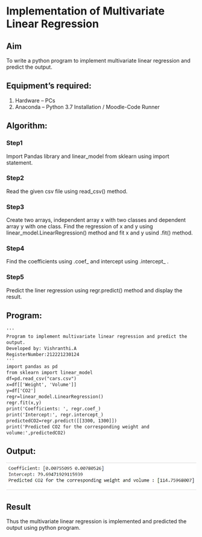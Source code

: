 # Implementation of Multivariate Linear Regression
## Aim
To write a python program to implement multivariate linear regression and predict the output.
## Equipment’s required:
1.	Hardware – PCs
2.	Anaconda – Python 3.7 Installation / Moodle-Code Runner
## Algorithm:
### Step1
Import Pandas library and linear_model from sklearn using import statement.

### Step2
Read the given csv file using read_csv() method.

### Step3
Create two arrays, independent array x with two classes and dependent array y with one class. Find the regression of x and y using linear_model.LinearRegression() method and fit x and y usind .fit() method.

### Step4
Find the coefficients using .coef_ and intercept using .intercept_ .

### Step5
Predict the liner regression using regr.predict() method and display the result.

## Program:
```
'''
Program to implement multivariate linear regression and predict the output.
Developed by: Vishranthi.A
RegisterNumber:212221230124
'''
import pandas as pd
from sklearn import linear_model
df=pd.read_csv("cars.csv")
x=df[['Weight', 'Volume']]
y=df['CO2']
regr=linear_model.LinearRegression()
regr.fit(x,y)
print('Coefficients: ', regr.coef_)
print('Intercept:', regr.intercept_)
predictedCO2=regr.predict([[3300, 1300]])
print('Predicted CO2 for the corresponding weight and volume:',predictedCO2)
```
## Output:
![OUTPUT](./output.jpeg)

## Result
Thus the multivariate linear regression is implemented and predicted the output using python program.